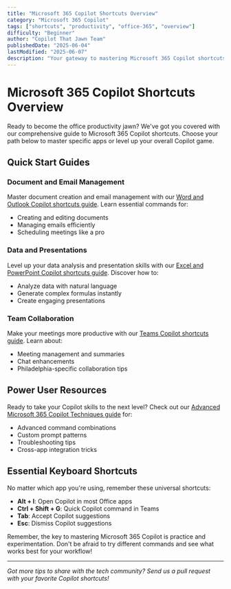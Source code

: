```yaml
---
title: "Microsoft 365 Copilot Shortcuts Overview"
category: "Microsoft 365 Copilot"
tags: ["shortcuts", "productivity", "office-365", "overview"]
difficulty: "Beginner"
author: "Copilot That Jawn Team"
publishedDate: "2025-06-04"
lastModified: "2025-06-07"
description: "Your gateway to mastering Microsoft 365 Copilot shortcuts across all apps - from basic commands to power user techniques."
---
```


# Microsoft 365 Copilot Shortcuts Overview

Ready to become the office productivity jawn? We've got you covered with our comprehensive guide to Microsoft 365 Copilot shortcuts. Choose your path below to master specific apps or level up your overall Copilot game.

## Quick Start Guides

### Document and Email Management

Master document creation and email management with our [Word and Outlook Copilot shortcuts guide](microsoft-365-copilot-word-outlook). Learn essential commands for:

- Creating and editing documents
- Managing emails efficiently
- Scheduling meetings like a pro

### Data and Presentations

Level up your data analysis and presentation skills with our [Excel and PowerPoint Copilot shortcuts guide](microsoft-365-copilot-excel-powerpoint). Discover how to:

- Analyze data with natural language
- Generate complex formulas instantly
- Create engaging presentations

### Team Collaboration

Make your meetings more productive with our [Teams Copilot shortcuts guide](microsoft-365-copilot-teams). Learn about:

- Meeting management and summaries
- Chat enhancements
- Philadelphia-specific collaboration tips

## Power User Resources

Ready to take your Copilot skills to the next level? Check out our [Advanced Microsoft 365 Copilot Techniques guide](microsoft-365-copilot-advanced) for:

- Advanced command combinations
- Custom prompt patterns
- Troubleshooting tips
- Cross-app integration tricks

## Essential Keyboard Shortcuts

No matter which app you're using, remember these universal shortcuts:

- **Alt + I**: Open Copilot in most Office apps
- **Ctrl + Shift + G**: Quick Copilot command in Teams
- **Tab**: Accept Copilot suggestions
- **Esc**: Dismiss Copilot suggestions

Remember, the key to mastering Microsoft 365 Copilot is practice and experimentation. Don't be afraid to try different commands and see what works best for your workflow!

---

*Got more tips to share with the tech community? Send us a pull request with your favorite Copilot shortcuts!*
